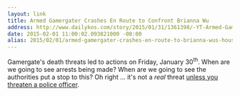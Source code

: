 ```yaml
---
layout: link
title: Armed Gamergater Crashes En Route to Confront Brianna Wu
address: http://www.dailykos.com/story/2015/01/31/1361398/-YT-Armed-Gamergate-r-Crashes-Mother-s-Prius-en-route-to-Brianna-Wu-s-House
date: 2015-02-01 11:00:02.093821000 -08:00
alias: 2015/02/01/armed-gamergater-crashes-en-route-to-brianna-wus-house.html
---
```


Gamergate's death threats led to actions on Friday, January 30<sup>th</sup>. When are we going to see arrests being made? When are we going to see the authorities put a stop to this? Oh right ... it's not a *real* threat [unless you threaten a police officer][jason-valentine].

[jason-valentine]: http://www.theguardian.com/us-news/2015/jan/01/st-louis-man-arrested-twitter-threats-police
